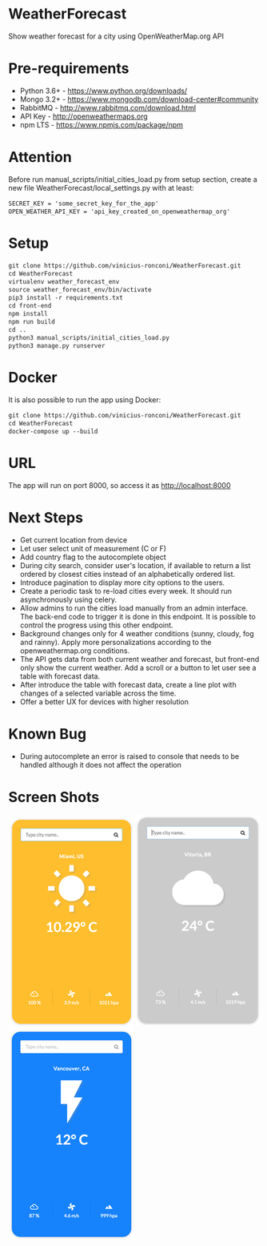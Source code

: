 # WeatherForecast
Show weather forecast for a city using OpenWeatherMap.org API

# Pre-requirements
* Python 3.6+ - https://www.python.org/downloads/
* Mongo 3.2+ - https://www.mongodb.com/download-center#community
* RabbitMQ - http://www.rabbitmq.com/download.html
* API Key - http://openweathermaps.org
* npm LTS - https://www.npmjs.com/package/npm

# Attention
Before run manual_scripts/initial_cities_load.py from setup section, create a new file WeatherForecast/local_settings.py with at least:
```
SECRET_KEY = 'some_secret_key_for_the_app'
OPEN_WEATHER_API_KEY = 'api_key_created_on_openweathermap_org'
```

# Setup
```
git clone https://github.com/vinicius-ronconi/WeatherForecast.git
cd WeatherForecast
virtualenv weather_forecast_env
source weather_forecast_env/bin/activate
pip3 install -r requirements.txt
cd front-end
npm install
npm run build
cd ..
python3 manual_scripts/initial_cities_load.py
python3 manage.py runserver
```

# Docker
It is also possible to run the app using Docker:
```
git clone https://github.com/vinicius-ronconi/WeatherForecast.git
cd WeatherForecast
docker-compose up --build
```

# URL
The app will run on port 8000, so access it as [http://localhost:8000]()

# Next Steps
* Get current location from device
* Let user select unit of measurement (C or F)
* Add country flag to the autocomplete object
* During city search, consider user's location, if available to return a list ordered by closest cities instead of an alphabetically ordered list.
* Introduce pagination to display more city options to the users.
* Create a periodic task to re-load cities every week. It should run asynchronously using celery.
* Allow admins to run the cities load manually from an admin interface. The back-end code to trigger it is done in this endpoint. It is possible to control the progress using this other endpoint.
* Background changes only for 4 weather conditions (sunny, cloudy, fog and rainny). Apply more personalizations according to the openweathermap.org conditions.
* The API gets data from both current weather and forecast, but front-end only show the current weather. Add a scroll or a button to let user see a table with forecast data.
* After introduce the table with forecast data, create a line plot with changes of a selected variable across the time.
* Offer a better UX for devices with higher resolution

# Known Bug
* During autocomplete an error is raised to console that needs to be handled although it does not affect the operation

# Screen Shots
![sunny day](front-end/github_screenshots/sunny.png "Sunny Day")
![cloudy day](front-end/github_screenshots/cloudy.png "Cloudy Day")
![rainy day](front-end/github_screenshots/rainy.png "Rainy Day")
